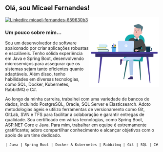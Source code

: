 <h2> Olá, sou Micael Fernandes!</h2>
<img align='right' src="https://github.com/GileardeFernandes/GileardeFernandes/blob/master/assets/animation-programming.gif" width="230">

[![Linkedin: micael-fernandes-659630b3](https://img.shields.io/badge/-micaelfernandes-blue?style=flat-square&logo=Linkedin&logoColor=white&link=https://www.linkedin.com/in/micael-fernandes-659630b3/)](https://www.linkedin.com/in/micael-fernandes-659630b3/)



### Um pouco sobre mim...  
Sou um desenvolvedor de software apaixonado por criar aplicações robustas e escaláveis. Tenho sólida experiência em Java e Spring Boot, desenvolvendo microserviços para assegurar que os sistemas sejam tanto eficientes quanto adaptáveis. Além disso, tenho habilidades em diversas tecnologias, como SQL, Docker, Kubernetes, RabbitMQ e C#.

Ao longo da minha carreira, trabalhei com uma variedade de bancos de dados, incluindo PostgreSQL, Oracle, SQL Server e Elasticsearch. Adoto metodologias ágeis e utilizo ferramentas de versionamento como Git, GitLab, SVN e TFS para facilitar a colaboração e garantir entregas de qualidade. Sou certificado em várias tecnologias, como Spring Boot, ASP.NET Core e Java. Para mim, trabalhar em equipe é extremamente gratificante; adoro compartilhar conhecimento e alcançar objetivos com o apoio de um time dedicado.

```
| Java | Spring Boot | Docker & Kubernetes | Rabbitmq | Git | SQL | C#
```
